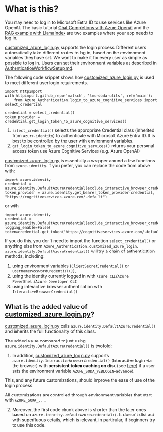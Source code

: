 # What is this?

You may need to log in to Microsoft Entra ID to use services like Azure OpenAI. The basic tutorial 
[Chat Completions with Azure OpenAI](../Azure_OpenAI_samples/soda_starter_code_Azure_OpenAI.py) and the
[RAG example with LlamaIndex](../Azure_OpenAI_samples/soda_starter_code_RetrievalAugmentedGeneration.py)
are two examples where your app needs to log in.

[customized_azure_login.py](customized_azure_login.py) supports the login process. Different users 
automatically take different routes to log in, based on the environment variables they have set. We want to make it 
for every user as simple as possible to log in. Users can set their environment variables as described in 
[AuthenticationWorkflowSetup.md](AuthenticationWorkflowSetup.md).

The following code snippet shows how [customized_azure_login.py](customized_azure_login.py)
is used to meet different user login requirements.

```
import httpimport
with httpimport.github_repo('malsch', 'lmu-soda-utils', ref='main'):
    from Azure_Authentication.login_to_azure_cognitive_services import select_credential

credential = select_credential()
token_provider = credential.get_login_token_to_azure_cognitive_services()
```

1. `select_credential()` selects the appropriate Credential class (inherited from `azure-identity`) to authenticate 
with Microsoft Azure Entra ID. It is best to be controlled by the user with environment variables.
2. `get_login_token_to_azure_cognitive_services()` returns your personal access token use Azure 
Cognitive Services (e.g. Azure OpenAI)

[customized_azure_login.py](customized_azure_login.py)  is essentially a wrapper around a few
functions from `azure-identity`. If you prefer, you can replace the code from above with:

```
import azure.identity
credential = azure.identity.DefaultAzureCredential(exclude_interactive_browser_credential=False)
token_provider = azure.identity.get_bearer_token_provider(credential, "https://cognitiveservices.azure.com/.default")
```

or with

```
import azure.identity
credential = azure.identity.DefaultAzureCredential(exclude_interactive_browser_credential=False, logging_enable=False)
token=credential.get_token("https://cognitiveservices.azure.com/.default")
```

If you do this, you don't need to import the function `select_credential()` or anything else 
from `Azure_Authentication.customized_azure_login`. `azure.identity.DefaultAzureCredential()` 
will try a chain of authentication methods, including:
1. using environment variables (`ClientSecretCredential()` or `UsernamePasswordCredential()`),
2. using the identity currently logged in with `Azure CLI`/`Azure PowerShell`/`Azure Developer CLI`
3. using interactive browser authentication with `InteractiveBrowserCredential()`

## What is the added value of [customized_azure_login.py](customized_azure_login.py)?

[customized_azure_login.py](customized_azure_login.py) calls 
`azure.identity.DefaultAzureCredential()` and inherits the full functionality of this class.

The added value compared to just using `azure.identity.DefaultAzureCredential()` is twofold:

1. In addition, [customized_azure_login.py](customized_azure_login.py) supports
`azure.identity.InteractiveBrowserCredential()` (Interactive login via the browser)
with **persistent token caching on disk** (see [here](https://github.com/Azure/azure-sdk-for-python/blob/main/sdk/identity/azure-identity/TOKEN_CACHING.md)) 
if a user sets the environment variable `AZURE_SODA_WEBLOGIN=advanced`. 

This, and any future customizations, should improve the ease of use of the login process.

All customizations are controlled through environment variables that start with `AZURE_SODA_...`.

2. Moreover, the first code chunk above is shorter than the later ones based on 
`azure.identity.DefaultAzureCredential()`. It doesn't distract with superfluous details,
which is relevant, in particular, if beginners try to use this code.
